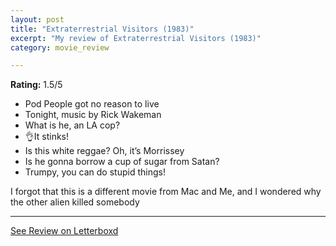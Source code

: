 ```yaml
---
layout: post
title: "Extraterrestrial Visitors (1983)"
excerpt: "My review of Extraterrestrial Visitors (1983)"
category: movie_review

---
```


**Rating:** 1.5/5

* Pod People got no reason to live
* Tonight, music by Rick Wakeman
* What is he, an LA cop?
* 👌It stinks!
* Is this white reggae? Oh, it’s Morrissey
* Is he gonna borrow a cup of sugar from Satan?
* Trumpy, you can do stupid things!

I forgot that this is a different movie from Mac and Me, and I wondered why the other alien killed somebody

<hr>

[See Review on Letterboxd](https://boxd.it/4pHp1r)

